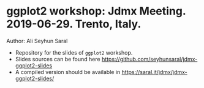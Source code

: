 # ggplot2 workshop: Jdmx Meeting. 2019-06-29. Trento, Italy.
Author: Ali Seyhun Saral

* Repository for the slides of `ggplot2` workshop.
* Slides sources can be found here https://github.com/seyhunsaral/jdmx-ggplot2-slides
* A compiled version should be available in https://saral.it/jdmx/jdmx-ggplot2-slides/
